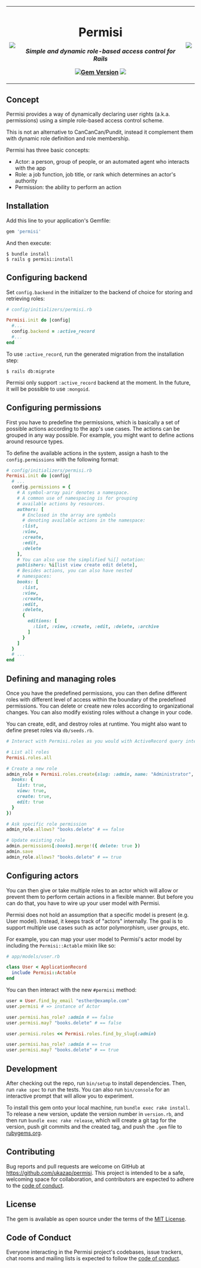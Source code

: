<table>
  <tr>
    <th>
      <a href="https://commons.wikimedia.org/wiki/File:Female_Chinese_Lion_Statue.jpg">
        <img src="https://upload.wikimedia.org/wikipedia/commons/thumb/1/17/Female_Chinese_Lion_Statue.jpg/102px-Female_Chinese_Lion_Statue.jpg">
      </a>
    </th>
    <th>
      <h1>Permisi</h1>
      <p><em>Simple and dynamic role-based access control for Rails</em></p>
      <p>
        <a href="https://badge.fury.io/rb/permisi"><img src="https://badge.fury.io/rb/permisi.svg" alt="Gem Version"></a>
        <a href="https://codeclimate.com/github/ukazap/permisi/maintainability"><img src="https://api.codeclimate.com/v1/badges/0b1238302f2012b20740/maintainability" /></a>
      </p>
    </th>
    <th>
      <a href="https://commons.wikimedia.org/wiki/File:Male_Chinese_Lion_Statue.jpg">
        <img src="https://upload.wikimedia.org/wikipedia/commons/thumb/1/14/Male_Chinese_Lion_Statue.jpg/98px-Male_Chinese_Lion_Statue.jpg">
      </a>
    </th>
  </tr>
</table>

## Concept

Permisi provides a way of dynamically declaring user rights (a.k.a. permissions) using a simple role-based access control scheme.

This is not an alternative to CanCanCan/Pundit, instead it complement them with dynamic role definition and role membership.

Permisi has three basic concepts:

- Actor: a person, group of people, or an automated agent who interacts with the app
- Role: a job function, job title, or rank which determines an actor's authority
- Permission: the ability to perform an action

## Installation

Add this line to your application's Gemfile:

```ruby
gem 'permisi'
```

And then execute:

    $ bundle install
    $ rails g permisi:install

## Configuring backend

Set `config.backend` in the initializer to the backend of choice for storing and retrieving roles:

```ruby
# config/initializers/permisi.rb

Permisi.init do |config|
  #...
  config.backend = :active_record
  #...
end
```

To use `:active_record`, run the generated migration from the installation step:

    $ rails db:migrate

Permisi only support `:active_record` backend at the moment. In the future, it will be possible to use `:mongoid`.

## Configuring permissions

First you have to predefine the permissions, which is basically a set of possible actions according to the app's use cases. The actions can be grouped in any way possible. For example, you might want to define actions around resource types.

To define the available actions in the system, assign a hash to the `config.permissions` with the following format:

```ruby
# config/initializers/permisi.rb
Permisi.init do |config|
  # ...
  config.permissions = {
    # A symbol-array pair denotes a namespace.
    # A common use of namespacing is for grouping
    # available actions by resources.
    authors: [
      # Enclosed in the array are symbols
      # denoting available actions in the namespace:
      :list,
      :view,
      :create,
      :edit,
      :delete
    ],
    # You can also use the simplified %i[] notation:
    publishers: %i[list view create edit delete],
    # Besides actions, you can also have nested
    # namespaces:
    books: [
      :list,
      :view,
      :create,
      :edit,
      :delete,
      {
        editions: [
          :list, :view, :create, :edit, :delete, :archive
        ]
      }
    ]
  }
  # ...
end
```

## Defining and managing roles

Once you have the predefined permissions, you can then define different roles with different level of access within the boundary of the predefined permissions. You can delete or create new roles according to organizational changes. You can also modify existing roles without a change in your code.

You can create, edit, and destroy roles at runtime. You might also want to define preset roles via `db/seeds.rb`.

```ruby
# Interact with Permisi.roles as you would with ActiveRecord query interfaces:

# List all roles
Permisi.roles.all

# Create a new role
admin_role = Permisi.roles.create(slug: :admin, name: "Administrator", permissions: {
  books: {
    list: true,
    view: true,
    create: true,
    edit: true
  }
})

# Ask specific role permission
admin_role.allows? "books.delete" # == false

# Update existing role
admin.permissions[:books].merge!({ delete: true })
admin.save
admin_role.allows? "books.delete" # == true
```

## Configuring actors

You can then give or take multiple roles to an actor which will allow or prevent them to perform certain actions in a flexible manner. But before you can do that, you have to wire up your user model with Permisi.

Permisi does not hold an assumption that a specific model is present (e.g. User model). Instead, it keeps track of "actors" internally. The goal is to support multiple use cases such as actor polymorphism, user _groups_, etc.

For example, you can map your user model to Permisi's actor model by including the `Permisi::Actable` mixin like so:

```ruby
# app/models/user.rb

class User < ApplicationRecord
  include Permisi::Actable
end
```

You can then interact with the new `#permisi` method:

```ruby
user = User.find_by_email "esther@example.com"
user.permisi # => instance of Actor

user.permisi.has_role? :admin # == false
user.permisi.may? "books.delete" # == false

user.permisi.roles << Permisi.roles.find_by_slug(:admin)

user.permisi.has_role? :admin # == true
user.permisi.may? "books.delete" # == true
```

## Development

After checking out the repo, run `bin/setup` to install dependencies. Then, run `rake spec` to run the tests. You can also run `bin/console` for an interactive prompt that will allow you to experiment.

To install this gem onto your local machine, run `bundle exec rake install`. To release a new version, update the version number in `version.rb`, and then run `bundle exec rake release`, which will create a git tag for the version, push git commits and the created tag, and push the `.gem` file to [rubygems.org](https://rubygems.org).

## Contributing

Bug reports and pull requests are welcome on GitHub at https://github.com/ukazap/permisi. This project is intended to be a safe, welcoming space for collaboration, and contributors are expected to adhere to the [code of conduct](https://github.com/ukazap/permisi/blob/master/CODE_OF_CONDUCT.md).

## License

The gem is available as open source under the terms of the [MIT License](https://opensource.org/licenses/MIT).

## Code of Conduct

Everyone interacting in the Permisi project's codebases, issue trackers, chat rooms and mailing lists is expected to follow the [code of conduct](https://github.com/ukazap/permisi/blob/master/CODE_OF_CONDUCT.md).
